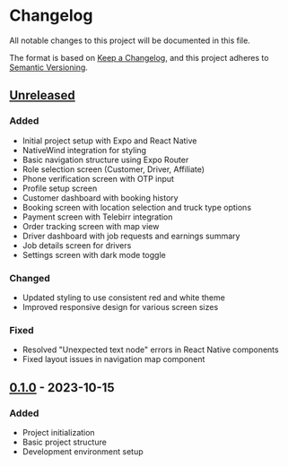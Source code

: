 # Changelog

All notable changes to this project will be documented in this file.

The format is based on [Keep a Changelog](https://keepachangelog.com/en/1.0.0/),
and this project adheres to [Semantic Versioning](https://semver.org/spec/v2.0.0.html).

## [Unreleased]

### Added
- Initial project setup with Expo and React Native
- NativeWind integration for styling
- Basic navigation structure using Expo Router
- Role selection screen (Customer, Driver, Affiliate)
- Phone verification screen with OTP input
- Profile setup screen
- Customer dashboard with booking history
- Booking screen with location selection and truck type options
- Payment screen with Telebirr integration
- Order tracking screen with map view
- Driver dashboard with job requests and earnings summary
- Job details screen for drivers
- Settings screen with dark mode toggle

### Changed
- Updated styling to use consistent red and white theme
- Improved responsive design for various screen sizes

### Fixed
- Resolved "Unexpected text node" errors in React Native components
- Fixed layout issues in navigation map component

## [0.1.0] - 2023-10-15

### Added
- Project initialization
- Basic project structure
- Development environment setup

[Unreleased]: https://github.com/yourusername/my-truck-app/compare/v0.1.0...HEAD
[0.1.0]: https://github.com/yourusername/my-truck-app/releases/tag/v0.1.0
